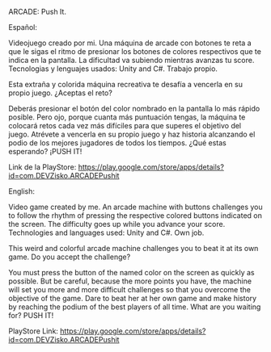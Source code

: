 ARCADE: Push It.

Español:

Videojuego creado por mi. Una máquina de arcade con botones te reta a que le sigas el ritmo de presionar los botones de colores respectivos que te indica en la pantalla. La dificultad va subiendo mientras avanzas tu score. Tecnologias y lenguajes usados: Unity and C#. Trabajo propio.

Esta extraña y colorida máquina recreativa te desafía a vencerla en su propio juego. ¿Aceptas el reto?

Deberás presionar el botón del color nombrado en la pantalla lo más rápido posible. Pero ojo, porque cuanta más puntuación tengas, la máquina te colocará retos cada vez más difíciles para que superes el objetivo del juego. Atrévete a vencerla en su propio juego y haz historia alcanzando el podio de los mejores jugadores de todos los tiempos. ¿Qué estas esperando? ¡PUSH IT!

Link de la PlayStore: https://play.google.com/store/apps/details?id=com.DEVZisko.ARCADEPushit

English:

Video game created by me. An arcade machine with buttons challenges you to follow the rhythm of pressing the respective colored buttons indicated on the screen. The difficulty goes up while you advance your score. Technologies and languages used: Unity and C#. Own job.

This weird and colorful arcade machine challenges you to beat it at its own game. Do you accept the challenge?

You must press the button of the named color on the screen as quickly as possible. But be careful, because the more points you have, the machine will set you more and more difficult challenges so that you overcome the objective of the game. Dare to beat her at her own game and make history by reaching the podium of the best players of all time. What are you waiting for? PUSH IT!

PlayStore Link: https://play.google.com/store/apps/details?id=com.DEVZisko.ARCADEPushit

